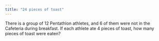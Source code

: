 ```yaml
---
title: "24 pieces of toast"
---
```

There is a group of 12 Pentathlon athletes, and 6 of them were not in the Cafeteria during breakfast. If each athlete ate 4 pieces of toast, how many pieces of toast were eaten?

